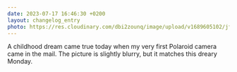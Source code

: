 ```yaml
---
date: 2023-07-17 16:46:30 +0200
layout: changelog_entry
photo: https://res.cloudinary.com/dbi2zounq/image/upload/v1689605102/jfedctqreximibglotmu.jpg
---
```

A childhood dream came true today when my very first Polaroid camera came in the mail. The picture is slightly blurry, but it matches this dreary Monday. 
